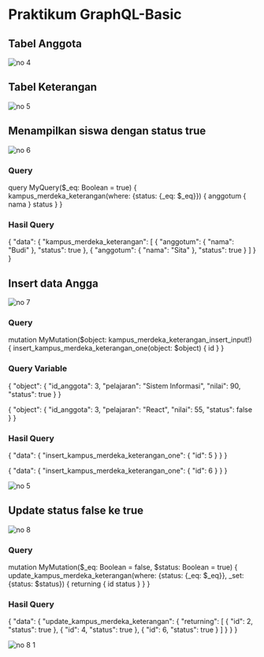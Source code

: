 # Praktikum GraphQL-Basic
## Tabel Anggota
![no 4](https://user-images.githubusercontent.com/79805395/196043581-aa23b1d2-eaf6-4433-89bf-ee9df5bc2c85.png)

## Tabel Keterangan
![no 5](https://user-images.githubusercontent.com/79805395/196043589-496cad0a-5569-466b-80c4-7303012ba7d6.png)

## Menampilkan siswa dengan status true
![no 6](https://user-images.githubusercontent.com/79805395/196043591-720823f1-7ccb-42c3-b531-545df667df1f.png)

### Query
query MyQuery($_eq: Boolean = true) {
  kampus_merdeka_keterangan(where: {status: {_eq: $_eq}}) {
    anggotum {
      nama
    }
    status
  }
}

### Hasil Query
{
  "data": {
    "kampus_merdeka_keterangan": [
      {
        "anggotum": {
          "nama": "Budi"
        },
        "status": true
      },
      {
        "anggotum": {
          "nama": "Sita"
        },
        "status": true
      }
    ]
  }
}

## Insert data Angga
![no 7](https://user-images.githubusercontent.com/79805395/196043592-a4a91d0b-abee-4419-9b3e-eac334091c96.png)

### Query
mutation MyMutation($object: kampus_merdeka_keterangan_insert_input!) {
  insert_kampus_merdeka_keterangan_one(object: $object) {
    id
  }
}

### Query Variable
{
  "object": {
    "id_anggota": 3,
    "pelajaran": "Sistem Informasi",
    "nilai": 90,
    "status": true
  }
}

{
  "object": {
    "id_anggota": 3,
    "pelajaran": "React",
    "nilai": 55,
    "status": false
  }
}

### Hasil Query
{
  "data": {
    "insert_kampus_merdeka_keterangan_one": {
      "id": 5
    }
  }
}

{
  "data": {
    "insert_kampus_merdeka_keterangan_one": {
      "id": 6
    }
  }
}

![no 5](https://user-images.githubusercontent.com/79805395/196043589-496cad0a-5569-466b-80c4-7303012ba7d6.png)

## Update status false ke true
![no 8](https://user-images.githubusercontent.com/79805395/196043594-596c9f23-34ff-4fc0-b25b-9020a95726ae.png)

### Query
mutation MyMutation($_eq: Boolean = false, $status: Boolean = true) {
  update_kampus_merdeka_keterangan(where: {status: {_eq: $_eq}}, _set: {status: $status}) {
    returning {
      id
      status
    }
  }
}

### Hasil Query
{
  "data": {
    "update_kampus_merdeka_keterangan": {
      "returning": [
        {
          "id": 2,
          "status": true
        },
        {
          "id": 4,
          "status": true
        },
        {
          "id": 6,
          "status": true
        }
      ]
    }
  }
}

![no 8 1](https://user-images.githubusercontent.com/79805395/196043593-f756d5d6-5b27-4428-bb53-ae22319306ee.png)
